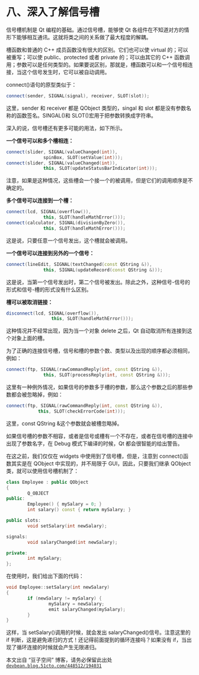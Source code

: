 # 八、深入了解信号槽

信号槽机制是 Qt 编程的基础。通过信号槽，能够使 Qt 各组件在不知道对方的情形下能够相互通讯。这就将类之间的关系做了最大程度的解耦。

槽函数和普通的 C++ 成员函数没有很大的区别。它们也可以使 virtual 的；可以被重写；可以使 public、protected 或者 private 的；可以由其它的 C++ 函数调用；参数可以是任何类型的。如果要说区别，那就是，槽函数可以和一个信号相连接，当这个信号发生时，它可以被自动调用。

connect()语句的原型类似于：

```cpp
connect(sender, SIGNAL(signal), receiver, SLOT(slot));
```

这里，sender 和 receiver 都是 QObject 类型的，singal 和 slot 都是没有参数名称的函数签名。SINGAL()和 SLOT()宏用于把参数转换成字符串。

深入的说，信号槽还有更多可能的用法，如下所示。

**一个信号可以和多个槽相连：**

```cpp
connect(slider, SIGNAL(valueChanged(int)),
              spinBox, SLOT(setValue(int))); 
connect(slider, SIGNAL(valueChanged(int)),
              this, SLOT(updateStatusBarIndicator(int)));
```

注意，如果是这种情况，这些槽会一个接一个的被调用，但是它们的调用顺序是不确定的。

**多个信号可以连接到一个槽：**

```cpp
connect(lcd, SIGNAL(overflow()),
              this, SLOT(handleMathError())); 
connect(calculator, SIGNAL(divisionByZero()),
              this, SLOT(handleMathError()));
```

这是说，只要任意一个信号发出，这个槽就会被调用。

**一个信号可以连接到另外的一个信号：**

```cpp
connect(lineEdit, SIGNAL(textChanged(const QString &)),
              this, SIGNAL(updateRecord(const QString &)));
```

这是说，当第一个信号发出时，第二个信号被发出。除此之外，这种信号-信号的形式和信号-槽的形式没有什么区别。

**槽可以被取消链接：**

```cpp
disconnect(lcd, SIGNAL(overflow()),
                 this, SLOT(handleMathError()));
```

这种情况并不经常出现，因为当一个对象 delete 之后，Qt 自动取消所有连接到这个对象上面的槽。

为了正确的连接信号槽，信号和槽的参数个数、类型以及出现的顺序都必须相同，例如：

```cpp
connect(ftp, SIGNAL(rawCommandReply(int, const QString &)),
              this, SLOT(processReply(int, const QString &)));
```

这里有一种例外情况，如果信号的参数多于槽的参数，那么这个参数之后的那些参数都会被忽略掉，例如：

```cpp
connect(ftp, SIGNAL(rawCommandReply(int, const QString &)), 
            this, SLOT(checkErrorCode(int)));
```

这里，const QString &这个参数就会被槽忽略掉。

如果信号槽的参数不相容，或者是信号或槽有一个不存在，或者在信号槽的连接中出现了参数名字，在 Debug 模式下编译的时候，Qt 都会很智能的给出警告。

在这之前，我们仅仅在 widgets 中使用到了信号槽，但是，注意到 connect()函数其实是在 QObject 中实现的，并不局限于 GUI，因此，只要我们继承 QObject 类，就可以使用信号槽机制了：

```cpp
class Employee : public QObject 
{ 
        Q_OBJECT 
public: 
        Employee() { mySalary = 0; }  
        int salary() const { return mySalary; } 

public slots: 
        void setSalary(int newSalary); 

signals: 
        void salaryChanged(int newSalary); 

private: 
        int mySalary; 
};
```

在使用时，我们给出下面的代码：

```cpp
void Employee::setSalary(int newSalary) 
{ 
        if (newSalary != mySalary) { 
                mySalary = newSalary; 
                emit salaryChanged(mySalary); 
        } 
}
```

这样，当 setSalary()调用的时候，就会发出 salaryChanged()信号。注意这里的 if 判断，这是避免递归的方式！还记得前面提到的循环连接吗？如果没有 if，当出现了循环连接的时候就会产生无限递归。

本文出自 “豆子空间” 博客，请务必保留此出处 [`devbean.blog.51cto.com/448512/194031`](http://devbean.blog.51cto.com/448512/194031)